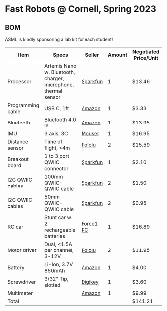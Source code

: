 # Fast Robots @ Cornell, Spring 2023

## BOM

ASML is kindly sponsoring a lab kit for each student!


| Item              | Specs  | Seller | Amount  | Negotiated Price/Unit |
|-------------------|---------------------------------|--------|---------|-----------|
| Processor         | Artemis Nano w. Bluetooth, charger, microphone, thermal sensor  | [Sparkfun](https://www.sparkfun.com/products/15443)  | 1 | $13.46 |
| Programming cable |  USB C, 1ft | [Amazon](https://www.amazon.com/SUMPK-Charging-Braided-Compatible-Samsung/dp/B08R68T84N/ref=sr_1_4?keywords=usb+c+to+c&qid=1636380583&qsid=147-6677549-1776715&refinements=p_n_feature_ten_browse-bin%3A23555327011&rnid=23555276011&s=pc&sr=1-4&sres=B08D9SB161%2CB08R68T84N%2CB01CZVEUIE%2CB01FM51812%2CB07VCZV3R4%2CB075V68NVR%2CB075GMKZWW%2CB093BVBRJT%2CB09BBBJ33F%2CB09C2D9Z7T%2CB012V56D2A%2CB092CYFQMP%2CB081L4V3DN%2CB07Y6ZJT1D%2CB07Y2XKPX5%2CB07VPYJV8V%2CB07THJGZ9Z%2CB08W2TP2TT%2CB0744BKDRD%2CB07THFJ1J5&srpt=ELECTRONIC_CABLE) | 1 | $3.33 |
| Bluetooth         | Bluetooth 4.0 le | [Amazon](https://www.amazon.com/gp/product/B009ZIILLI/ref=ppx_yo_dt_b_asin_title_o00_s00?ie=UTF8&psc=1) | 1 | $13.95 |
| IMU               | 3 axis, 3C | [Mouser](https://www.digikey.com/en/products/detail/pimoroni-ltd/PIM448/10246391) | 1 | $16.95 |
| Distance sensor   | Time of flight, <4m | [Pololu](https://www.pololu.com/product/3415) | 2 | $15.59 |
| Breakout board | 1 to 3 port QWIIC connector | [Sparkfun](https://www.sparkfun.com/products/18012) | 1 | $2.10 | 
| I2C QWIIC cables | 100mm QWIIC- QWIIC cable | [Sparkfun](https://www.sparkfun.com/products/14427) | 2 | $1.50 |
| I2C QWIIC cables | 50mm QWIIC- QWIIC cable | [Sparkfun](https://www.sparkfun.com/products/14426) | 2 | $0.95 |
| RC car            | Stunt car w. 2 rechargeable batteries | [Force1 RC](https://force1rc.com/products/cyclone-remote-control-car-for-kids-adults)  | 1 | $16.89 |
| Motor driver      |  Dual, <1.5A per channel, 3-12V | [Pololu](https://www.pololu.com/product/2130) | 2  | $11.95 |
| Battery           | Li-Ion, 3.7V 850mAh | [Amazon](https://www.amazon.com/URGENEX-Battery-Rechargeable-Quadcopter-Charger/dp/B08T9FB56F/ref=sr_1_3?keywords=lipo+battery+3.7V+850mah&qid=1639066404&sr=8-3) | 1 | $4.00 |
| Screwdriver       | 3/32" Tip, slotted  | [Digikey](https://www.digikey.com/en/products/detail/apex-tool-group/P3321N/4525347) | 1 | $3.60 |
| Multimeter        | | [Amazon](https://www.amazon.com/Multimeter-Continuity-Multimeters-Multifunction-Protective/dp/B08LD6PDQQ/ref=sr_1_14?crid=3W3UXBYYQJPKR&keywords=multimeter+digital&qid=1661201692&sprefix=multimeter+digital%2Caps%2C115&sr=8-14) | 1 | $9.99 |
|  Total            |  |  |  |	$141.21 |
